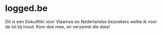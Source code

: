 # logged.be
Dit is een DokuWiki voor Vlaamse en Nederlandse bezoekers welke ik voor de lol bij houd. Kom doe mee, en verzamel die data!
